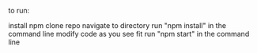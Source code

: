 to run:

install npm
clone repo
navigate to directory
run "npm install" in the command line
modify code as you see fit
run "npm start" in the command line
